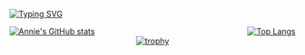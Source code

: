 [![Typing SVG](https://readme-typing-svg.demolab.com?font=Pacifico&duration=3000&pause=300&color=E7DFE8&width=435&lines=Hi%2C+this+is+Annie+%3A+%29;You+believe+in+soul+fleeing+from+servitude%3F)](https://git.io/typing-svg)

<div style="display: flex; justify-content: space-between; align-items: flex-start;">
    <a href="https://github.com/AnnieQian1212/github-readme-stats">
        <img src="https://github-readme-stats.vercel.app/api?username=AnnieQian1212&count_private=true&show_icons=true&theme=dracula" alt="Annie's GitHub stats" style="max-height: 200px;"/>
    </a>
    <a href="https://github.com/AnnieQian1212/github-readme-stats">
        <img src="https://github-readme-stats.vercel.app/api/top-langs/?username=AnnieQian1212&layout=compact&theme=dracula" alt="Top Langs" style="max-height: 200px;"/>
    </a>
</div>

<div style="text-align: center;">
    <a href="https://github.com/AnnieQian1212/github-profile-trophy">
        <img src="https://github-profile-trophy.vercel.app/?username=AnnieQian1212&theme=dracula" alt="trophy"/>
    </a>
</div>


<!-- ![visitors](https://visitor-badge.glitch.me/badge?page_id=page.id&left_color=green&right_color=red)) -->

<!-- [![Annie's github activity graph](https://github-readme-activity-graph.vercel.app/graph?username=AnnieQian1212&theme=dracula)](https://github.com/AnnieQian1212/github-readme-activity-graph) -->

<!-- <div style="text-align: center;">
    <a href="https://git.io/streak-stats">
        <img src="https://streak-stats.demolab.com/?user=glitchcatas&theme=dracula" alt="GitHub Streak"/>
    </a>
</div>
<!--  ![](./profile-3d-contrib/profile-season.svg) -->